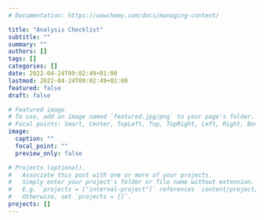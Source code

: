 ```yaml
---
# Documentation: https://wowchemy.com/docs/managing-content/

title: "Analysis Checklist"
subtitle: ""
summary: ""
authors: []
tags: []
categories: []
date: 2022-04-24T09:02:49+01:00
lastmod: 2022-04-24T09:02:49+01:00
featured: false
draft: false

# Featured image
# To use, add an image named `featured.jpg/png` to your page's folder.
# Focal points: Smart, Center, TopLeft, Top, TopRight, Left, Right, BottomLeft, Bottom, BottomRight.
image:
  caption: ""
  focal_point: ""
  preview_only: false

# Projects (optional).
#   Associate this post with one or more of your projects.
#   Simply enter your project's folder or file name without extension.
#   E.g. `projects = ["internal-project"]` references `content/project/deep-learning/index.md`.
#   Otherwise, set `projects = []`.
projects: []
---
```

